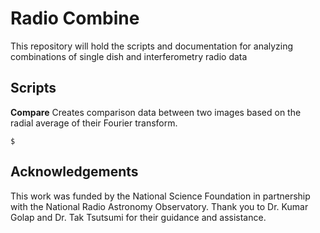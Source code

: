 # Radio Combine

This repository will hold the scripts and documentation for analyzing combinations of single dish and interferometry radio data

## Scripts
**Compare**
Creates comparison data between two images based on the radial average of their Fourier transform.

```
$
```

## Acknowledgements

This work was funded by the National Science Foundation in partnership with the National Radio Astronomy Observatory. Thank you to Dr. Kumar Golap and Dr. Tak Tsutsumi for their guidance and assistance. 
